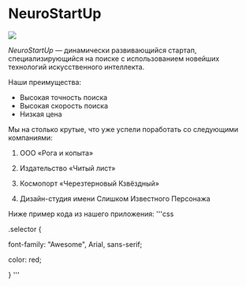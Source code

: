 # NeuroStartUp

![](https://netology-code.github.io/git-homeworks/introduction/assets/logo.png)

*NeuroStartUp* — динамически развивающийся стартап, специализирующийся на поиске с использованием новейших технологий искусственного интеллекта.

Наши преимущества:
* Высокая точность поиска
* Высокая скорость поиска
* Низкая цена

Мы на столько крутые, что уже успели поработать со следующими компаниями:

1. ООО «Рога и копыта» 

2. Издательство «Читый лист» 

3. Космопорт «Черезтерновый Кзвёздный» 

4. Дизайн-студия имени Слишком Известного Персонажа

Ниже пример кода из нашего приложения:
'''css

.selector {

  font-family: "Awesome", Arial, sans-serif;

  color: red;

}
'''
